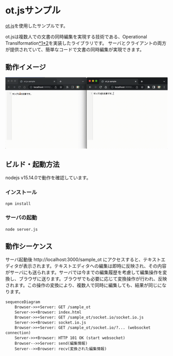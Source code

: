 # ot.jsサンプル

[ot.js](https://github.com/Operational-Transformation/ot.js)を使用したサンプルです。

ot.jsは複数人での文書の同時編集を実現する技術である、Operational Translformation[*1](https://www.lri.fr/~mbl/ENS/CSCW/2017/papers/Ellis-SIGMOD89.pdf)[*2](https://dl.acm.org/doi/pdf/10.1145/289444.289469)を実装したライブラリです。
サーバとクライアントの両方が提供されていて、簡単なコードで文書の同時編集が実現できます。


## 動作イメージ

![イメージ](sample.gif)


## ビルド・起動方法

nodejs v15.14.0で動作を確認しています。

### インストール
```
npm install
```
### サーバの起動
```
node server.js
```


## 動作シーケンス

サーバ起動後 http://localhost:3000/sample_ot にアクセスすると、テキストエディタが表示されます。テキストエディタへの編集は即時に反映され、その内容がサーバにも送られます。サーバでは今までの編集履歴を考慮して編集操作を変換し、ブラウザに送ります。ブラウザでも必要に応じて変換操作が行われ、反映されます。この操作の変換により、複数人で同時に編集しても、結果が同じになります。

```mermaid
sequenceDiagram
    Browser->>+Server: GET /sample_ot
    Server->>+Browser: index.html
    Browser->>+Server: GET /sample_ot/socket.io/socket.io.js
    Server->>+Browser: socket.io.js
    Browser->>+Server: GET /sample_ot/socket.io/?... (websocket connection)
    Server->>+Browser: HTTP 101 OK (start websocket)
    Browser-->>Server: send(編集情報)
    Server-->>Browser: recv(変換された編集情報)
```

